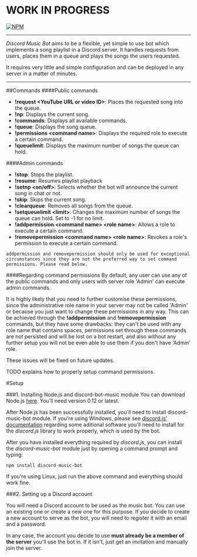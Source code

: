 # WORK IN PROGRESS

[![NPM](https://nodei.co/npm/discord-music-bot.png?downloads=true)](https://nodei.co/npm/discord-music-bot/)

---

*Discord Music Bot* aims to be a flexible, yet simple to use bot which implements a song playlist in a Discord server. It handles requests from users, places them in a queue and plays the songs the users requested.

It requires very little and simple configuration and can be deployed in any server in a matter of minutes.

---

##Commands
####Public commands

* **!request \<YouTube URL or video ID\>**: Places the requested song into the queue.
* **!np**: Displays the current song.
* **!commands**: Displays all available commands.
* **!queue**: Displays the song queue.
* **!permissions \<command name\>**: Displays the required role to execute a certain command.
* **!queuelimit**: Displays the maximum number of songs the queue can hold.
 
####Admin commands

* **!stop**: Stops the playlist.
* **!resume**: Resumes playlist playback
* **!setnp \<on/off\>**: Selects whether the bot will announce the current song in chat or not.
* **!skip**: Skips the current song.
* **!clearqueue**: Removes all songs from the queue.
* **!setqueuelimit \<limit\>**: Changes the maximum number of songs the queue can hold. Set to -1 for no limit.
* **!addpermission \<command name\> \<role name\>**: Allows a role to execute a certain command.
* **!removepermission \<command name\> \<role name\>**: Revokes a role's permission to execute a certain command.

`addpermission and removepermission should only be used for exceptional circumstances since they are not the preferred way to set command permissions. Please read below.`
 
####Regarding command permissions
By default, any user can use any of the public commands and only users with server role 'Admin' can execute admin commands.

It is highly likely that you need to further customise these permissions, since the administrative role name in your server may not be called 'Admin' or because you just want to change these permissions in any way. This can be achieved through the **!addpermission** and **!removepermission** commands, but they have some drawbacks: they can't be used with any role name that contains spaces, permissions set through these commands are not persisted and will be lost on a bot restart, and also without any further setup you will not be even able to use them if you don't have 'Admin' role.

These issues will be fixed on future updates.

TODO explains how to properly setup command permissions.



#Setup

###1. Installing Node.js and discord-bot-music module
You can download Node.js [here](https://nodejs.org/en/). You'll need version 0.12 or latest.

After Node.js has been successfully installed, you'll need to install discord-music-bot module. If you're using Windows, please see [discord.js' documentation](https://discordjs.readthedocs.org/en/latest/installing.html) regarding some aditional software you'll need to install for the *discord.js* library to work properly, which is used by the bot.

After you have installed everything required by *discord.js*, you can install the *discord-music-bot* module just by opening a command prompt and typing:

`npm install discord-music-bot`

If you're using Linux, just run the above command and everything should work fine.

###2. Setting up a Discord account

You will need a Discord account to be used as the music bot. You can use an existing one or create a new one for this purpose. If you decide to create a new account to serve as the bot, you will need to register it with an email and a password.

In any case, the account you decide to use **must already be a member of the server** you'll use the bot in. If it isn't, just get an invitation and manually join the server.
